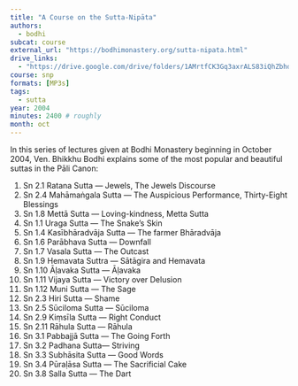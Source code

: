 ```yaml
---
title: "A Course on the Sutta-Nipāta"
authors:
  - bodhi
subcat: course
external_url: "https://bodhimonastery.org/sutta-nipata.html"
drive_links:
  - "https://drive.google.com/drive/folders/1AMrtfCK3Gq3axrALS83iQhZbhdBsFV04"
course: snp
formats: [MP3s]
tags:
  - sutta
year: 2004
minutes: 2400 # roughly
month: oct
---
```


In this series of lectures given at Bodhi Monastery beginning in October 2004, Ven. Bhikkhu Bodhi explains some of the most popular and beautiful suttas in the Pāli Canon:

  1. Sn 2.1 Ratana Sutta — Jewels, The Jewels Discourse
  1. Sn 2.4 Mahāmaṅgala Sutta — The Auspicious Performance, Thirty-Eight Blessings
  1. Sn 1.8 Mettā Sutta — Loving-kindness, Metta Sutta
  1. Sn 1.1 Uraga Sutta — The Snake’s Skin
  1. Sn 1.4 Kasībhāradvāja Sutta — The farmer Bhāradvāja
  1. Sn 1.6 Parābhava Sutta — Downfall
  1. Sn 1.7 Vasala Sutta — The Outcast
  1. Sn 1.9 Hemavata Suttra — Sātāgira and Hemavata
  1. Sn 1.10 Āḷavaka Sutta — Āḷavaka
  1. Sn 1.11 Vijaya Sutta — Victory over Delusion
  1. Sn 1.12 Muni Sutta — The Sage
  1. Sn 2.3 Hiri Sutta — Shame
  1. Sn 2.5 Sūciloma Sutta — Sūciloma
  1. Sn 2.9 Kiṃsīla Sutta — Right Conduct
  1. Sn 2.11 Rāhula Sutta — Rāhula
  1. Sn 3.1 Pabbajjā Sutta — The Going Forth
  1. Sn 3.2 Padhana Sutta— Striving
  1. Sn 3.3 Subhāsita Sutta — Good Words
  1. Sn 3.4 Pūraḷāsa Sutta — The Sacrificial Cake
  1. Sn 3.8 Salla Sutta — The Dart
